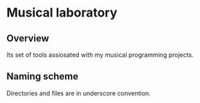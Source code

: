 Musical laboratory
====================


Overview
---------------------
Its set of tools assiosated with my musical programming projects.


Naming scheme
---------------------
Directories and files are in underscore convention.
